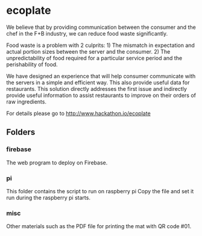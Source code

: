 # ecoplate

We believe that by providing communication between the consumer and the chef in the F+B industry, we can reduce food waste significantly. 

Food waste is a problem with 2 culprits: 1) The mismatch in expectation and actual portion sizes between the server and the consumer. 2) The unpredictability of food required for a particular service period and the perishability of food. 

We have designed an experience that will help consumer communicate with the servers in a simple and efficient way. This also provide useful data for restaurants. This solution directly addresses the first issue and indirectly provide useful information to assist restaurants to improve on their orders of raw ingredients. 

For details please go to http://www.hackathon.io/ecoplate

## Folders

### firebase

The web program to deploy on Firebase.

### pi

This folder contains the script to run on raspberry pi
Copy the file and set it run during the raspberry pi starts.

### misc
Other materials such as the PDF file for printing the mat with QR code #01.

